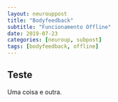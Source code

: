```yaml
---
layout: neurouppost
title: "Bodyfeedback"
subtitle: "Funcionamento Offline"
date: 2019-07-23
categories: [neuroup, subpost]
tags: [bodyfeedback, offline]
---
```


Teste
---

Uma coisa e outra.